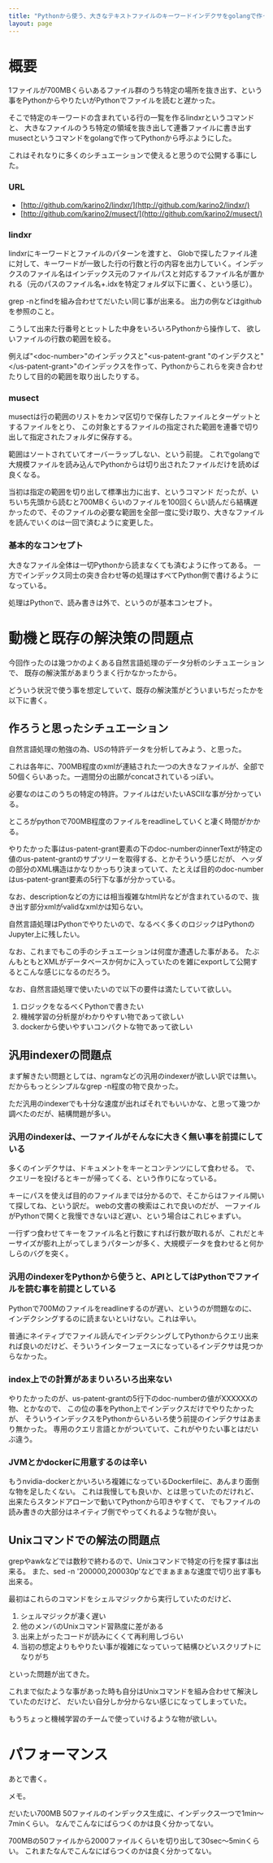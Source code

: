 ```yaml
---
title: "Pythonから使う、大きなテキストファイルのキーワードインデクサをgolangで作った"
layout: page	
---
```


# 概要

1ファイルが700MBくらいあるファイル群のうち特定の場所を抜き出す、という事をPythonからやりたいがPythonでファイルを読むと遅かった。

そこで特定のキーワードの含まれている行の一覧を作るlindxrというコマンドと、
大きなファイルのうち特定の領域を抜き出して連番ファイルに書き出すmusectというコマンドをgolangで作ってPythonから呼ぶようにした。

これはそれなりに多くのシチュエーションで使えると思うので公開する事にした。

### URL

- [http://github.com/karino2/lindxr/](http://github.com/karino2/lindxr/)
- [http://github.com/karino2/musect/](http://github.com/karino2/musect/)

### lindxr

lindxrにキーワードとファイルのパターンを渡すと、
Globで探したファイル達に対して、キーワードが一致した行の行数と行の内容を出力していく。インデックスのファイル名はインデックス元のファイルパスと対応するファイル名が置かれる（元のパスのファイル名+.idxを特定フォルダ以下に置く、という感じ）。

grep -nとfindを組み合わせてだいたい同じ事が出来る。
出力の例などはgithubを参照のこと。

こうして出来た行番号とヒットした中身をいろいろPythonから操作して、
欲しいファイルの行数の範囲を絞る。

例えば"&lt;doc-number&gt;"のインデックスと"&lt;us-patent-grant "のインデクスと"&lt;/us-patent-grant&gt;"のインデックスを作って、Pythonからこれらを突き合わせたりして目的の範囲を取り出したりする。

### musect

musectは行の範囲のリストをカンマ区切りで保存したファイルとターゲットとするファイルをとり、
この対象とするファイルの指定された範囲を連番で切り出して指定されたフォルダに保存する。

範囲はソートされていてオーバーラップしない、という前提。
これでgolangで大規模ファイルを読み込んでPythonからは切り出されたファイルだけを読めば良くなる。

当初は指定の範囲を切り出して標準出力に出す、というコマンド
だったが、いちいち先頭から読むと700MBくらいのファイルを100回くらい読んだら結構遅かったので、そのファイルの必要な範囲を全部一度に受け取り、大きなファイルを読んでいくのは一回で済むように変更した。

### 基本的なコンセプト

大きなファイル全体は一切Pythonから読まなくても済むように作ってある。
一方でインデックス同士の突き合わせ等の処理はすべてPython側で書けるようになっている。

処理はPythonで、読み書きは外で、というのが基本コンセプト。

# 動機と既存の解決策の問題点

今回作ったのは幾つかのよくある自然言語処理のデータ分析のシチュエーションで、
既存の解決策があまりうまく行かなかったから。

どういう状況で使う事を想定していて、既存の解決策がどういまいちだったかを以下に書く。


## 作ろうと思ったシチュエーション

自然言語処理の勉強の為、USの特許データを分析してみよう、と思った。

これは各年に、700MB程度のxmlが連結された一つの大きなファイルが、全部で50個くらいあった。一週間分の出願がconcatされているっぽい。

必要なのはこのうちの特定の特許。ファイルはだいたいASCIIな事が分かっている。

ところがpythonで700MB程度のファイルをreadlineしていくと凄く時間がかかる。

やりたかった事はus-patent-grant要素の下のdoc-numberのinnerTextが特定の値のus-patent-grantのサブツリーを取得する、とかそういう感じだが、
ヘッダの部分のXML構造はかなりかっちり決まっていて、たとえば目的のdoc-numberはus-patent-grant要素の5行下な事が分かっている。

なお、descriptionなどの方には相当複雑なhtml片などが含まれているので、抜き出す部分xmlがvalidなxmlかは知らない。

自然言語処理はPythonでやりたいので、なるべく多くのロジックはPythonのJupyter上に残したい。

なお、これまでもこの手のシチュエーションは何度か遭遇した事がある。
たぶんもともとXMLがデータベースか何かに入っていたのを雑にexportして公開するとこんな感じになるのだろう。


なお、自然言語処理で使いたいので以下の要件は満たしていて欲しい。

1. ロジックをなるべくPythonで書きたい
2. 機械学習の分析屋がわかりやすい物であって欲しい
3. dockerから使いやすいコンパクトな物であって欲しい

## 汎用indexerの問題点

まず解きたい問題としては、ngramなどの汎用のindexerが欲しい訳では無い。
だからもっとシンプルなgrep -n程度の物で良かった。

ただ汎用のindexerでも十分な速度が出ればそれでもいいかな、と思って幾つか調べたのだが、結構問題が多い。

### 汎用のindexerは、一ファイルがそんなに大きく無い事を前提にしている

多くのインデクサは、ドキュメントをキーとコンテンツにして食わせる。
で、クエリーを投げるとキーが帰ってくる、という作りになっている。

キーにパスを使えば目的のファイルまでは分かるので、そこからはファイル開いて探してね、という訳だ。
webの文書の検索はこれで良いのだが、
一ファイルがPythonで開くと我慢できないほど遅い、という場合はこれじゃまずい。

一行ずつ食わせてキーをファイル名と行数にすれば行数が取れるが、これだとキーサイズが膨れ上がってしまうパターンが多く、大規模データを食わせると何かしらのバグを突く。

### 汎用のindexerをPythonから使うと、APIとしてはPythonでファイルを読む事を前提としている

Pythonで700Mのファイルをreadlineするのが遅い、というのが問題なのに、
インデクシングするのに読まないといけない。これは辛い。

普通にネイティブでファイル読んでインデクシングしてPythonからクエリ出来れば良いのだけど、そういうインターフェースになっているインデクサは見つからなかった。

### index上での計算があまりいろいろ出来ない

やりたかったのが、us-patent-grantの5行下のdoc-numberの値がXXXXXXの物、とかなので、
この位の事をPython上でインデックスだけでやりたかったが、
そういうインデックスをPythonからいろいろ使う前提のインデクサはあまり無かった。
専用のクエリ言語とかがついていて、これがやりたい事とはだいぶ違う。

### JVMとかdockerに用意するのは辛い

もうnvidia-dockerとかいろいろ複雑になっているDockerfileに、あんまり面倒な物を足したくない。
これは我慢しても良いか、とは思っていたのだけれど、
出来たらスタンドアローンで動いてPythonから叩きやすくて、
でもファイルの読み書きの大部分はネイティブ側でやってくれるような物が良い。

## Unixコマンドでの解法の問題点

grepやawkなどでは数秒で終わるので、Unixコマンドで特定の行を探す事は出来る。
また、sed -n '200000,200030p'などでまぁまぁな速度で切り出す事も出来る。

最初はこれらのコマンドをシェルマジックから実行していたのだけど、

1. シェルマジックが凄く遅い
2. 他のメンバのUnixコマンド習熟度に差がある
3. 出来上がったコードが読みにくくて再利用しづらい
4. 当初の想定よりもやりたい事が複雑になっていって結構ひどいスクリプトになりがち

といった問題が出てきた。

これまで似たような事があった時も自分はUnixコマンドを組み合わせて解決していたのだけど、
だいたい自分しか分からない感じになってしまっていた。

もうちょっと機械学習のチームで使っていけるような物が欲しい。

# パフォーマンス

あとで書く。


メモ。

だいたい700MB 50ファイルのインデックス生成に、インデックス一つで1min〜7minくらい。
なんでこんなにばらつくのかは良く分かってない。

700MBの50ファイルから2000ファイルくらいを切り出して30sec〜5minくらい。
これまたなんでこんなにばらつくのかは良く分かってない。

